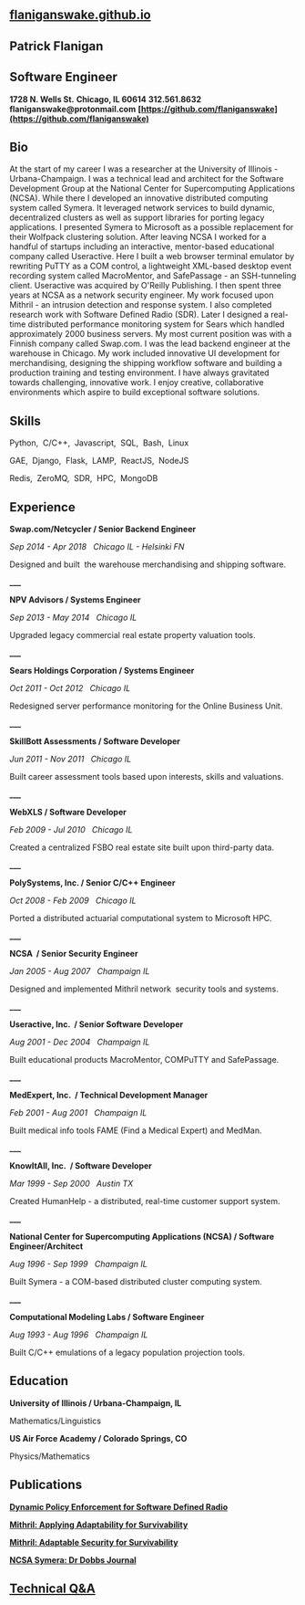 ## [flaniganswake.github.io](https://flaniganswake.github.io/)

## Patrick Flanigan
## Software Engineer
__1728 N. Wells St.__
__Chicago, IL 60614__
__312.561.8632__
__flaniganswake@protonmail.com__
__[https://github.com/flaniganswake](https://github.com/flaniganswake)__

## Bio

At the start of my career I was a researcher at the University of Illinois - Urbana-Champaign. I was a technical lead and architect for the Software Development Group at the National Center for Supercomputing Applications (NCSA). While there I developed an innovative distributed computing system called Symera. It leveraged network services to build dynamic, decentralized clusters as well as support libraries for porting legacy applications. I presented Symera to Microsoft as a possible replacement for their Wolfpack clustering solution. After leaving NCSA I worked for a handful of startups including an interactive, mentor-based educational company called Useractive. Here I built a web browser terminal emulator by rewriting PuTTY as a COM control, a lightweight XML-based desktop event recording system called MacroMentor, and SafePassage - an SSH-tunneling client. Useractive was acquired by O'Reilly Publishing. I then spent three years at NCSA as a network security engineer. My work focused upon Mithril - an intrusion detection and response system. I also completed research work with Software Defined Radio (SDR). Later I designed a real-time distributed performance monitoring system for Sears which handled approximately 2000 business servers. My most current position was with a Finnish company called Swap.com. I was the lead backend engineer at the warehouse in Chicago. My work included innovative UI development for merchandising, designing the shipping workflow software and building a production training and testing environment. I have always gravitated towards challenging, innovative work. I enjoy creative, collaborative environments which aspire to build exceptional software solutions.

## Skills

Python,&nbsp;&nbsp;C/C++,&nbsp;&nbsp;Javascript,&nbsp;&nbsp;SQL,&nbsp;&nbsp;Bash,&nbsp;&nbsp;Linux

GAE,&nbsp;&nbsp;Django,&nbsp;&nbsp;Flask,&nbsp;&nbsp;LAMP,&nbsp;&nbsp;ReactJS,&nbsp;&nbsp;NodeJS

Redis,&nbsp;&nbsp;ZeroMQ,&nbsp;&nbsp;SDR,&nbsp;&nbsp;HPC,&nbsp;&nbsp;MongoDB


## Experience

__Swap.com/Netcycler / Senior Backend Engineer__

*Sep 2014 - Apr 2018   Chicago IL - Helsinki FN*

Designed and built  the warehouse merchandising and shipping software.

**___**

__NPV Advisors / Systems Engineer__

*Sep 2013 - May 2014   Chicago IL*

Upgraded legacy commercial real estate property valuation tools.

**___**

__Sears Holdings Corporation / Systems Engineer__

*Oct 2011 - Oct 2012   Chicago IL*

Redesigned server performance monitoring for the Online Business Unit.

**___**

__SkillBott Assessments / Software Developer__

*Jun 2011 - Nov 2011   Chicago IL*

Built career assessment tools based upon interests, skills and valuations.

**___**

__WebXLS / Software Developer__

*Feb 2009 - Jul 2010   Chicago IL*

Created a centralized FSBO real estate site built upon third-party data.

**___**

__PolySystems, Inc. / Senior C/C++ Engineer__

*Oct 2008 - Feb 2009   Chicago IL*

Ported a distributed actuarial computational system to Microsoft HPC.

**___**

__NCSA  / Senior Security Engineer__

*Jan 2005 - Aug 2007   Champaign IL*

Designed and implemented Mithril network  security tools and systems.

**___**

__Useractive, Inc.  / Senior Software Developer__

*Aug 2001 - Dec 2004   Champaign IL*

Built educational products MacroMentor, COMPuTTY and SafePassage.

**___**

__MedExpert, Inc.  / Technical Development Manager__

*Feb 2001 - Aug 2001   Champaign IL*

Built medical info tools FAME (Find a Medical Expert) and MedMan.

**___**

__KnowItAll, Inc.  / Software Developer__

*Mar 1999 - Sep 2000   Austin TX*

Created HumanHelp - a distributed, real-time customer support system.

**___**

__National Center for Supercomputing Applications (NCSA) /
Software Engineer/Architect__

*Aug 1996 - Sep 1999   Champaign IL*

Built Symera - a COM-based distributed cluster computing system.

**___**

__Computational Modeling Labs / Software Engineer__

*Aug 1993 - Aug 1996   Champaign IL*

Built C/C++ emulations of a legacy population projection tools.

## Education

__University of Illinois / Urbana-Champaign, IL__

Mathematics/Linguistics

__US Air Force Academy / Colorado Springs, CO__

Physics/Mathematics

## Publications

__[Dynamic Policy Enforcement for Software Defined Radio](https://pdfs.semanticscholar.org/6107/44b0613ea31091daa9bf2b7f0361835fa1e1.pdf)__

__[Mithril: Applying Adaptability for Survivability](http://www.ncsa.illinois.edu/People/hkhurana/WENS06.pdf)__

__[Mithril: Adaptable Security for Survivability](https://ieeexplore.ieee.org/document/4198820)__

__[NCSA Symera: Dr Dobbs Journal](http://www.drdobbs.com/windows/ncsa-symera/184410711)__

## [Technical Q&A](https://github.com/flaniganswake/flaniganswake.github.io/blob/master/QA.md)